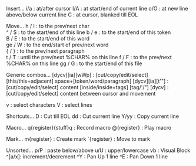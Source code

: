 Insert...
i/a    :  at/after cursor
I/A    :  at start/end of current line 
o/O    :  at new line above/below current line
C      :  at cursor, blanked till EOL

Move...
h  / l  :    to the              prev/next char                
^  / $  :    to the start/end of this      line
b  / e  :    to the start/end of this      token               
B  / E  :    to the start/end of this      word                
ge / W  :    to the end/start of prev/next word                
{  / }  :    to the              prev/next paragraph           
t  / T  : until the              prev/next %CHAR% on this line 
f  / F  :    to the              prev/next %CHAR% on this line 
gg / G  :    to the start/end of this      file

Generic combos...
[dycv][ia][wWp] : [cut/copy/edit/select] [this/this+adjacent] space+[token/word/paragraph]
[dycv][ia][t'"] : [cut/copy/edit/select] content [inside/inside+tags] [tag/'/"]
[dycv]<move>    : [cut/copy/edit/select] content between cursor and movement 

v	: select characters
V	: select lines

Shortcuts...
D               : Cut till EOL
dd              : Cut current line
Y/yy            : Copy current line

Macro...
q{register}{stuff}q     : Record macro
@{register}             : Play macro

Mark...
m{register}             : Create mark
`{register}             : Move to mark

Unsorted...
p/P  : paste below/above
u/U  : upper/lowercase
vb   : Visual Block
^[a/x]: increment/decrement
^Y   : Pan Up 1 line
^E   : Pan Down 1 line
